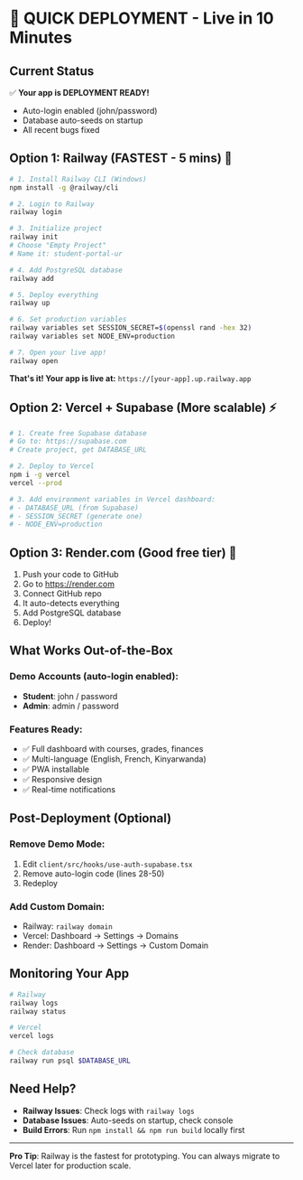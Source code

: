 # 🚀 QUICK DEPLOYMENT - Live in 10 Minutes

## Current Status
✅ **Your app is DEPLOYMENT READY!**
- Auto-login enabled (john/password)
- Database auto-seeds on startup
- All recent bugs fixed

## Option 1: Railway (FASTEST - 5 mins) 🚂

```bash
# 1. Install Railway CLI (Windows)
npm install -g @railway/cli

# 2. Login to Railway
railway login

# 3. Initialize project
railway init
# Choose "Empty Project" 
# Name it: student-portal-ur

# 4. Add PostgreSQL database
railway add

# 5. Deploy everything
railway up

# 6. Set production variables
railway variables set SESSION_SECRET=$(openssl rand -hex 32)
railway variables set NODE_ENV=production

# 7. Open your live app!
railway open
```

**That's it! Your app is live at:** `https://[your-app].up.railway.app`

## Option 2: Vercel + Supabase (More scalable) ⚡

```bash
# 1. Create free Supabase database
# Go to: https://supabase.com
# Create project, get DATABASE_URL

# 2. Deploy to Vercel
npm i -g vercel
vercel --prod

# 3. Add environment variables in Vercel dashboard:
# - DATABASE_URL (from Supabase)
# - SESSION_SECRET (generate one)
# - NODE_ENV=production
```

## Option 3: Render.com (Good free tier) 🎯

1. Push your code to GitHub
2. Go to https://render.com
3. Connect GitHub repo
4. It auto-detects everything
5. Add PostgreSQL database
6. Deploy!

## What Works Out-of-the-Box

### Demo Accounts (auto-login enabled):
- **Student**: john / password
- **Admin**: admin / password

### Features Ready:
- ✅ Full dashboard with courses, grades, finances
- ✅ Multi-language (English, French, Kinyarwanda)  
- ✅ PWA installable
- ✅ Responsive design
- ✅ Real-time notifications

## Post-Deployment (Optional)

### Remove Demo Mode:
1. Edit `client/src/hooks/use-auth-supabase.tsx`
2. Remove auto-login code (lines 28-50)
3. Redeploy

### Add Custom Domain:
- Railway: `railway domain`
- Vercel: Dashboard → Settings → Domains
- Render: Dashboard → Settings → Custom Domain

## Monitoring Your App

```bash
# Railway
railway logs
railway status

# Vercel  
vercel logs

# Check database
railway run psql $DATABASE_URL
```

## Need Help?

- **Railway Issues**: Check logs with `railway logs`
- **Database Issues**: Auto-seeds on startup, check console
- **Build Errors**: Run `npm install && npm run build` locally first

---

**Pro Tip**: Railway is the fastest for prototyping. You can always migrate to Vercel later for production scale.